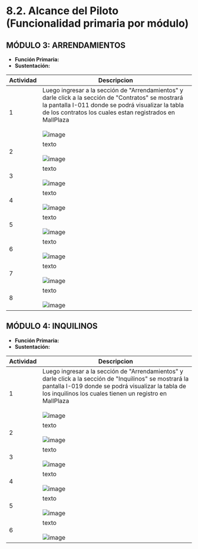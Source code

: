 # 8.2. Alcance del Piloto (Funcionalidad primaria por módulo)
## MÓDULO 3: ARRENDAMIENTOS
* **Función Primaria:** 
* **Sustentación:** 

|Actividad| Descripcion       | 
|---------|-------------------|
| 1       | Luego ingresar a la sección de "Arrendamientos" y darle click a la sección de "Contratos" se mostrará la pantalla I-011 donde se podrá visualizar la tabla de los contratos los cuales estan registrados en MallPlaza<br><br> ![image](I011.png)| 
| 2       | texto <br><br>![image](I012.png)| 
| 3       | texto <br><br>![image](I013.png)|
| 4       | texto <br><br>![image](I014.png)| 
| 5       | texto <br><br>![image](I015.png)|
| 6       | texto <br><br>![image](I016.png)|
| 7       | texto <br><br>![image](I017.png)|
| 8       | texto <br><br>![image](I018.png)|

## MÓDULO 4: INQUILINOS
* **Función Primaria:** 
* **Sustentación:** 

|Actividad| Descripcion       | 
|---------|-------------------|
| 1       | Luego ingresar a la sección de "Arrendamientos" y darle click a la sección de "Inquilinos" se mostrará la pantalla I-019 donde se podrá visualizar la tabla de los inquilinos los cuales tienen un registro en MallPlaza<br><br> ![image](I019.png)| 
| 2       | texto <br><br>![image](I020.png)| 
| 3       | texto <br><br>![image](I021.png)|
| 4       | texto <br><br>![image](I022.png)| 
| 5       | texto <br><br>![image](I023.png)|
| 6       | texto <br><br>![image](I024.png)|
